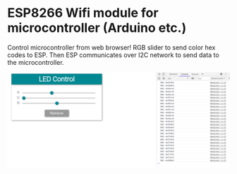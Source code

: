 # ESP8266 Wifi module for microcontroller (Arduino etc.)

Control microcontroller from web browser! RGB slider to send color hex codes to ESP. 
Then ESP communicates over I2C network to send data to the microcontroller.

![git demo](sampleImg/rgbSlider.png)
